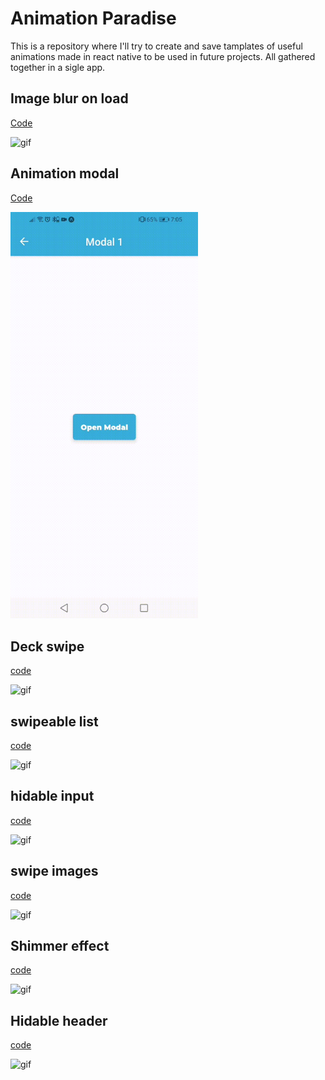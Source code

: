 # Animation Paradise

This is a repository where I'll try to create and save tamplates of useful animations made in react native to be used in future projects. All gathered together in a sigle app.

## Image blur on load

[Code](https://github.com/GabrielDVpereira/Animation-Paradise/tree/master/templates/animations/image-blur)

<img src="https://github.com/GabrielDVpereira/Animation-Paradise/raw/master/gifs/imageBlur.gif" alt="gif" width="300">

## Animation modal

[Code](https://github.com/GabrielDVpereira/Animation-Paradise/tree/master/templates/animations/Modal1)

<img src="gifs/modal (1).gif" alt="gif" width="300">

## Deck swipe

[code](https://github.com/GabrielDVpereira/Animation-Paradise/tree/master/templates/animations/deck-swiper)

<img src="gifs/deck-swipe.gif" alt="gif" width="300">

## swipeable list

[code](https://github.com/GabrielDVpereira/Animation-Paradise/tree/master/templates/animations/Swipe-list)

<img src="gifs/list.gif" alt="gif" width="300">

## hidable input

[code](https://github.com/GabrielDVpereira/Animation-Paradise/tree/master/templates/animations/hide-input)

<img src="gifs/hide.gif" alt="gif" width="300">

## swipe images

[code](https://github.com/GabrielDVpereira/Animation-Paradise/tree/master/templates/animations/swipe-image)

<img src="gifs/image-swipe.gif" alt="gif" width="300">

## Shimmer effect

[code](https://github.com/GabrielDVpereira/Animation-Paradise/tree/master/templates/animations/shimmer-effect)

<img src="gifs/shimmerEffect.gif" alt="gif" width="300">

## Hidable header

[code](https://github.com/GabrielDVpereira/Animation-Paradise/tree/master/templates/animations/airbnb-header)

<img src="gifs/hidebleHeader.gif" alt="gif" width="300">
